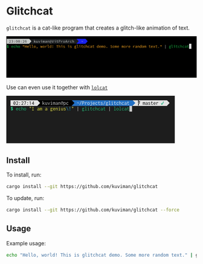 # Glitchcat

`glitchcat` is a cat-like program that creates a glitch-like animation of text.

![gif](demo.gif)

Use can even use it together with [`lolcat`](https://github.com/busyloop/lolcat)

![gif](demo-lolcat.gif)

## Install

To install, run:

```sh
cargo install --git https://github.com/kuviman/glitchcat
```

To update, run:

```sh
cargo install --git https://github.com/kuviman/glitchcat --force
```

## Usage

Example usage:

```sh
echo "Hello, world! This is glitchcat demo. Some more random text." | glitchcat
```